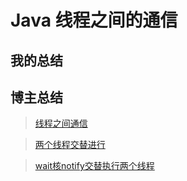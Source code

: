 # Java 线程之间的通信

## 我的总结


## 博主总结


> [线程之间通信](https://www.cnblogs.com/xdyixia/p/9386133.html)

> [两个线程交替进行](https://blog.csdn.net/z714405489/article/details/82814133)

> [wait核notify交替执行两个线程](https://blog.csdn.net/u011541946/article/details/85857365)
